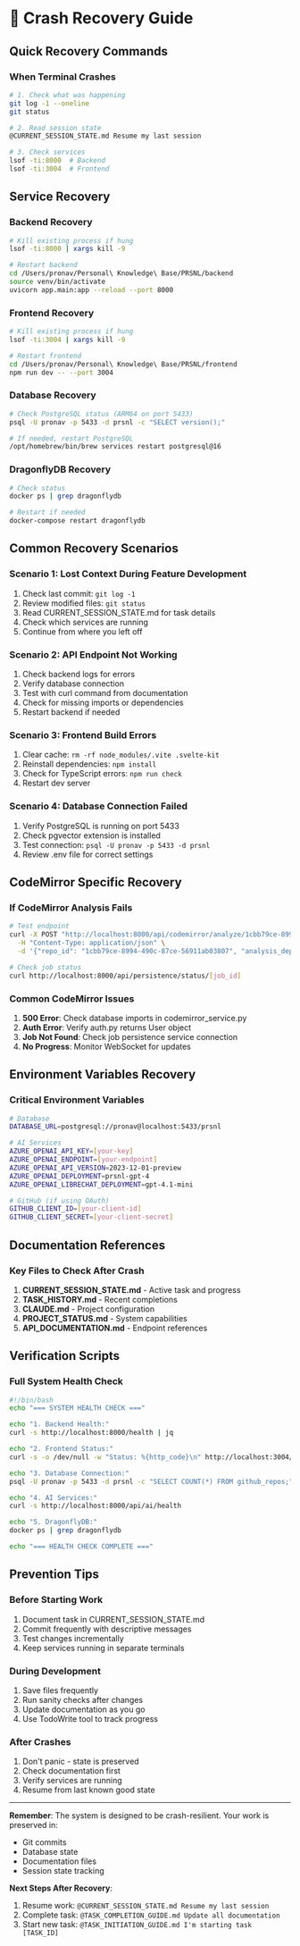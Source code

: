 # 🚨 Crash Recovery Guide

## Quick Recovery Commands

### When Terminal Crashes
```bash
# 1. Check what was happening
git log -1 --oneline
git status

# 2. Read session state
@CURRENT_SESSION_STATE.md Resume my last session

# 3. Check services
lsof -ti:8000  # Backend
lsof -ti:3004  # Frontend
```

## Service Recovery

### Backend Recovery
```bash
# Kill existing process if hung
lsof -ti:8000 | xargs kill -9

# Restart backend
cd /Users/pronav/Personal\ Knowledge\ Base/PRSNL/backend
source venv/bin/activate
uvicorn app.main:app --reload --port 8000
```

### Frontend Recovery
```bash
# Kill existing process if hung
lsof -ti:3004 | xargs kill -9

# Restart frontend
cd /Users/pronav/Personal\ Knowledge\ Base/PRSNL/frontend
npm run dev -- --port 3004
```

### Database Recovery
```bash
# Check PostgreSQL status (ARM64 on port 5433)
psql -U pronav -p 5433 -d prsnl -c "SELECT version();"

# If needed, restart PostgreSQL
/opt/homebrew/bin/brew services restart postgresql@16
```

### DragonflyDB Recovery
```bash
# Check status
docker ps | grep dragonflydb

# Restart if needed
docker-compose restart dragonflydb
```

## Common Recovery Scenarios

### Scenario 1: Lost Context During Feature Development
1. Check last commit: `git log -1`
2. Review modified files: `git status`
3. Read CURRENT_SESSION_STATE.md for task details
4. Check which services are running
5. Continue from where you left off

### Scenario 2: API Endpoint Not Working
1. Check backend logs for errors
2. Verify database connection
3. Test with curl command from documentation
4. Check for missing imports or dependencies
5. Restart backend if needed

### Scenario 3: Frontend Build Errors
1. Clear cache: `rm -rf node_modules/.vite .svelte-kit`
2. Reinstall dependencies: `npm install`
3. Check for TypeScript errors: `npm run check`
4. Restart dev server

### Scenario 4: Database Connection Failed
1. Verify PostgreSQL is running on port 5433
2. Check pgvector extension is installed
3. Test connection: `psql -U pronav -p 5433 -d prsnl`
4. Review .env file for correct settings

## CodeMirror Specific Recovery

### If CodeMirror Analysis Fails
```bash
# Test endpoint
curl -X POST "http://localhost:8000/api/codemirror/analyze/1cbb79ce-8994-490c-87ce-56911ab03807" \
  -H "Content-Type: application/json" \
  -d '{"repo_id": "1cbb79ce-8994-490c-87ce-56911ab03807", "analysis_depth": "standard"}'

# Check job status
curl http://localhost:8000/api/persistence/status/[job_id]
```

### Common CodeMirror Issues
1. **500 Error**: Check database imports in codemirror_service.py
2. **Auth Error**: Verify auth.py returns User object
3. **Job Not Found**: Check job persistence service connection
4. **No Progress**: Monitor WebSocket for updates

## Environment Variables Recovery

### Critical Environment Variables
```bash
# Database
DATABASE_URL=postgresql://pronav@localhost:5433/prsnl

# AI Services
AZURE_OPENAI_API_KEY=[your-key]
AZURE_OPENAI_ENDPOINT=[your-endpoint]
AZURE_OPENAI_API_VERSION=2023-12-01-preview
AZURE_OPENAI_DEPLOYMENT=prsnl-gpt-4
AZURE_OPENAI_LIBRECHAT_DEPLOYMENT=gpt-4.1-mini

# GitHub (if using OAuth)
GITHUB_CLIENT_ID=[your-client-id]
GITHUB_CLIENT_SECRET=[your-client-secret]
```

## Documentation References

### Key Files to Check After Crash
1. **CURRENT_SESSION_STATE.md** - Active task and progress
2. **TASK_HISTORY.md** - Recent completions
3. **CLAUDE.md** - Project configuration
4. **PROJECT_STATUS.md** - System capabilities
5. **API_DOCUMENTATION.md** - Endpoint references

## Verification Scripts

### Full System Health Check
```bash
#!/bin/bash
echo "=== SYSTEM HEALTH CHECK ==="

echo "1. Backend Health:"
curl -s http://localhost:8000/health | jq

echo "2. Frontend Status:"
curl -s -o /dev/null -w "Status: %{http_code}\n" http://localhost:3004/

echo "3. Database Connection:"
psql -U pronav -p 5433 -d prsnl -c "SELECT COUNT(*) FROM github_repos;"

echo "4. AI Services:"
curl -s http://localhost:8000/api/ai/health

echo "5. DragonflyDB:"
docker ps | grep dragonflydb

echo "=== HEALTH CHECK COMPLETE ==="
```

## Prevention Tips

### Before Starting Work
1. Document task in CURRENT_SESSION_STATE.md
2. Commit frequently with descriptive messages
3. Test changes incrementally
4. Keep services running in separate terminals

### During Development
1. Save files frequently
2. Run sanity checks after changes
3. Update documentation as you go
4. Use TodoWrite tool to track progress

### After Crashes
1. Don't panic - state is preserved
2. Check documentation first
3. Verify services are running
4. Resume from last known good state

---

**Remember**: The system is designed to be crash-resilient. Your work is preserved in:
- Git commits
- Database state
- Documentation files
- Session state tracking

**Next Steps After Recovery**:
1. Resume work: `@CURRENT_SESSION_STATE.md Resume my last session`
2. Complete task: `@TASK_COMPLETION_GUIDE.md Update all documentation`
3. Start new task: `@TASK_INITIATION_GUIDE.md I'm starting task [TASK_ID]`